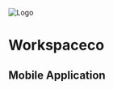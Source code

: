 ![Logo](https://workspaceco.in/wp-content/uploads/2023/09/w3.png)
# Workspaceco
## Mobile Application
